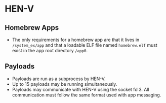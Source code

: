 HEN-V
=====


Homebrew Apps
-------------

* The only requirements for a homebrew app are that it lives in `/system_ex/app`
  and that a loadable ELF file named `homebrew.elf` must exist in the app root directory `/app0`.


Payloads
--------

* Payloads are run as a subprocess by HEN-V.
* Up to 15 payloads may be running simultaneously.
* Payloads may communicate with HEN-V using the socket fd 3.
  All communication must follow the same format used with app messaging.
